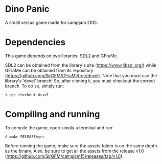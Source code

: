 # Dino Panic

A small versus game made for campjam 2015.

# Dependencies

This game depends on two libraries: SDL2 and GFraMe.

SDL2 can be obtained from the library's site
(https://www.libsdl.org/) while GFraMe can be obtained from its
repository (https://github.com/SirGFM/GFraMetree/devel). Note
that you must use the library's 'devel' branch! So, after
cloning it, you must checkout the correct branch. To do so,
simply run:

```
$ git checkout devel
```

# Compiling and running

To compile the game, open simply a terminal and run:

```
$ make RELEASE=yes
```

Before running the game, make sure the assets folder is on
the same depth as the binary. Also, be sure to get all the
assets from the release v1.0
(https://github.com/SirGFM/campjam15/releases/tag/v1.0).
